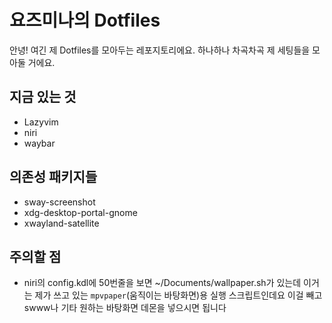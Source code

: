 # 요즈미나의 Dotfiles

안녕! 여긴 제 Dotfiles를 모아두는 레포지토리에요.
하나하나 차곡차곡 제 세팅들을 모아둘 거에요.

## 지금 있는 것

- Lazyvim
- niri
- waybar

## 의존성 패키지들

- sway-screenshot
- xdg-desktop-portal-gnome
- xwayland-satellite

## 주의할 점

- niri의 config.kdl에 50번줄을 보면 ~/Documents/wallpaper.sh가 있는데 이거는 제가 쓰고 있는 `mpvpaper`(움직이는 바탕화면)용 실행 스크립트인데요 이걸 빼고 swww나 기타 원하는 바탕화면 데몬을 넣으시면 됩니다
